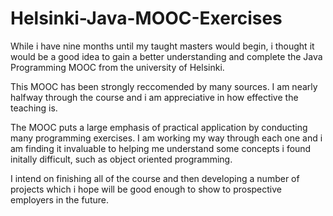# Helsinki-Java-MOOC-Exercises

While i have nine months until my taught masters would begin, i thought it would be a good idea to gain a better understanding and complete the Java Programming MOOC from the 
university of Helsinki.

This MOOC has been strongly reccomended by many sources. I am nearly halfway through the course and i am appreciative in how effective the teaching is.

The MOOC puts a large emphasis of practical application by conducting many programming exercises. 
I am working my way through each one and i am finding it invaluable to helping me
understand some concepts i found initally difficult, such as object oriented programming.

I intend on finishing all of the course and then developing a number of projects which i hope will be good enough to show to prospective employers in the future.
